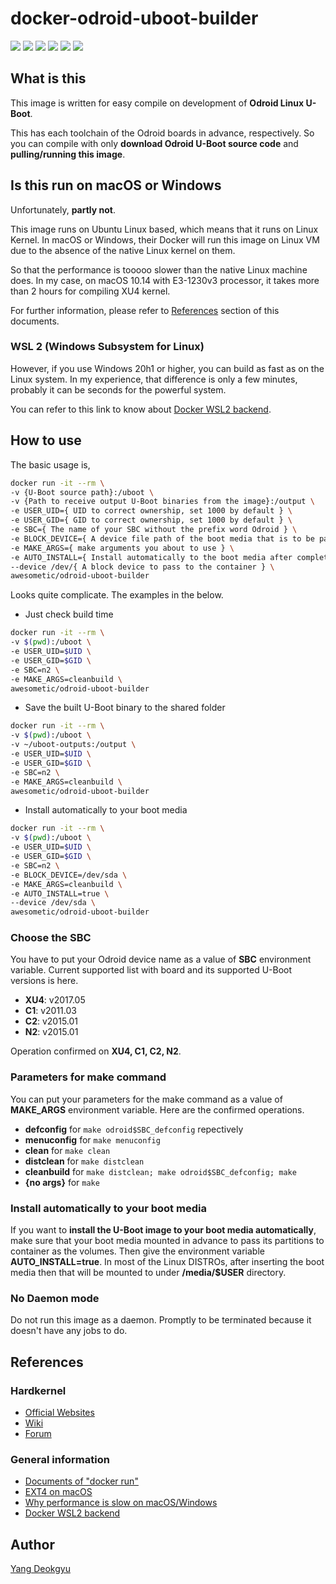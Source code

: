 # docker-odroid-uboot-builder

![](https://img.shields.io/docker/automated/awesometic/odroid-uboot-builder)
![](https://img.shields.io/docker/build/awesometic/odroid-uboot-builder)
![](https://img.shields.io/microbadger/image-size/awesometic/odroid-uboot-builder)
![](https://img.shields.io/microbadger/layers/awesometic/odroid-uboot-builder)
![](https://img.shields.io/docker/pulls/awesometic/odroid-uboot-builder)
![](https://img.shields.io/docker/stars/awesometic/odroid-uboot-builder)

## What is this

This image is written for easy compile on development of **Odroid Linux U-Boot**.

This has each toolchain of the Odroid boards in advance, respectively. So you can compile with only **download Odroid U-Boot source code** and **pulling/running this image**.

## Is this run on macOS or Windows

Unfortunately, **partly not**.

This image runs on Ubuntu Linux based, which means that it runs on Linux Kernel. In macOS or Windows, their Docker will run this image on Linux VM due to the absence of the native Linux kernel on them.

So that the performance is tooooo slower than the native Linux machine does. In my case, on macOS 10.14 with E3-1230v3 processor, it takes more than 2 hours for compiling XU4 kernel.

For further information, please refer to [References](#References) section of this documents.

### WSL 2 (Windows Subsystem for Linux)

However, if you use Windows 20h1 or higher, you can build as fast as on the Linux system. In my experience, that difference is only a few minutes, probably it can be seconds for the powerful system.

You can refer to this link to know about [Docker WSL2 backend](https://docs.docker.com/docker-for-windows/wsl-tech-preview/).

## How to use

The basic usage is,

```bash
docker run -it --rm \
-v {U-Boot source path}:/uboot \
-v {Path to receive output U-Boot binaries from the image}:/output \
-e USER_UID={ UID to correct ownership, set 1000 by default } \
-e USER_GID={ GID to correct ownership, set 1000 by default } \
-e SBC={ The name of your SBC without the prefix word Odroid } \
-e BLOCK_DEVICE={ A device file path of the boot media that is to be passed } \
-e MAKE_ARGS={ make arguments you about to use } \
-e AUTO_INSTALL={ Install automatically to the boot media after complete building U-Boot } \
--device /dev/{ A block device to pass to the container } \
awesometic/odroid-uboot-builder
```

Looks quite complicate. The examples in the below.

* Just check build time

```bash
docker run -it --rm \
-v $(pwd):/uboot \
-e USER_UID=$UID \
-e USER_GID=$GID \
-e SBC=n2 \
-e MAKE_ARGS=cleanbuild \
awesometic/odroid-uboot-builder
```

* Save the built U-Boot binary to the shared folder

```bash
docker run -it --rm \
-v $(pwd):/uboot \
-v ~/uboot-outputs:/output \
-e USER_UID=$UID \
-e USER_GID=$GID \
-e SBC=n2 \
-e MAKE_ARGS=cleanbuild \
awesometic/odroid-uboot-builder
```

* Install automatically to your boot media

```bash
docker run -it --rm \
-v $(pwd):/uboot \
-e USER_UID=$UID \
-e USER_GID=$GID \
-e SBC=n2 \
-e BLOCK_DEVICE=/dev/sda \
-e MAKE_ARGS=cleanbuild \
-e AUTO_INSTALL=true \
--device /dev/sda \
awesometic/odroid-uboot-builder
```

### Choose the SBC

You have to put your Odroid device name as a value of **SBC** environment variable. Current supported list with board and its supported U-Boot versions is here.

* **XU4**: v2017.05
* **C1**: v2011.03
* **C2**: v2015.01
* **N2**: v2015.01

Operation confirmed on **XU4, C1, C2, N2**.

### Parameters for make command

You can put your parameters for the make command as a value of **MAKE_ARGS** environment variable. Here are the confirmed operations.

* **defconfig** for `make odroid$SBC_defconfig` repectively
* **menuconfig** for `make menuconfig`
* **clean** for `make clean`
* **distclean** for `make distclean`
* **cleanbuild** for `make distclean; make odroid$SBC_defconfig; make`
* **{no args}** for `make`

### Install automatically to your boot media

If you want to **install the U-Boot image to your boot media automatically**, make sure that your boot media mounted in advance to pass its partitions to container as the volumes. Then give the environment variable **AUTO_INSTALL=true**. In most of the Linux DISTROs, after inserting the boot media then that will be mounted to under **/media/$USER** directory.

### No Daemon mode

Do not run this image as a daemon. Promptly to be terminated because it doesn't have any jobs to do.

## References

### Hardkernel

* [Official Websites](https://www.hardkernel.com)
* [Wiki](https://wiki.odroid.com)
* [Forum](https://forum.odroid.com)

### General information

* [Documents of "docker run"](https://docs.docker.com/engine/reference/commandline/run/)
* [EXT4 on macOS](https://apple.stackexchange.com/questions/140536/how-do-i-mount-ext4-using-os-x-fuse)
* [Why performance is slow on macOS/Windows](https://www.reddit.com/r/docker/comments/7xvlye/docker_for_macwindows_performances_vs_linux/)
* [Docker WSL2 backend](https://docs.docker.com/docker-for-windows/wsl-tech-preview/)

## Author

[Yang Deokgyu](secugyu@gmail.com)
